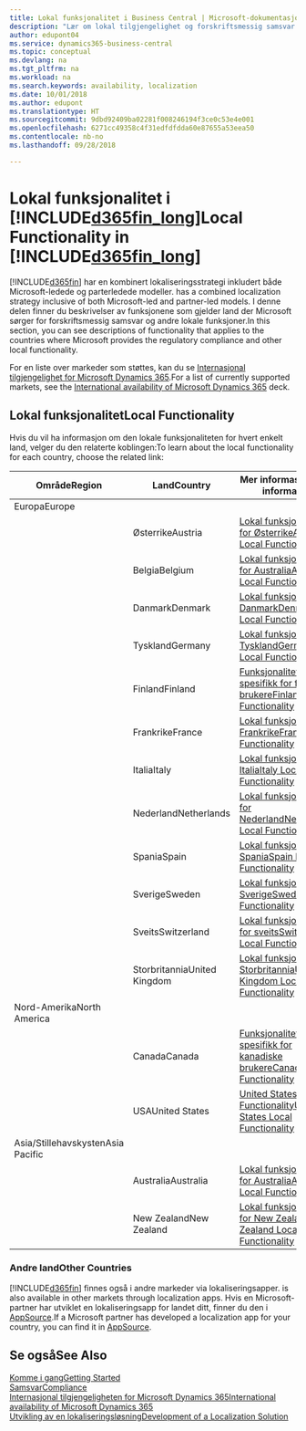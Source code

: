 ```yaml
---
title: Lokal funksjonalitet i Business Central | Microsoft-dokumentasjon
description: "Lær om lokal tilgjengelighet og forskriftsmessig samsvar for Dynamics 365 Business Central."
author: edupont04
ms.service: dynamics365-business-central
ms.topic: conceptual
ms.devlang: na
ms.tgt_pltfrm: na
ms.workload: na
ms.search.keywords: availability, localization
ms.date: 10/01/2018
ms.author: edupont
ms.translationtype: HT
ms.sourcegitcommit: 9dbd92409ba02281f008246194f3ce0c53e4e001
ms.openlocfilehash: 6271cc49358c4f31edfdfdda60e87655a53eea50
ms.contentlocale: nb-no
ms.lasthandoff: 09/28/2018

---
```

# <a name="local-functionality-in-included365finlongincludesd365finlongmdmd"></a><span data-ttu-id="33c40-103">Lokal funksjonalitet i [!INCLUDE[d365fin_long](includes/d365fin_long_md.md)]</span><span class="sxs-lookup"><span data-stu-id="33c40-103">Local Functionality in [!INCLUDE[d365fin_long](includes/d365fin_long_md.md)]</span></span>
[!INCLUDE[d365fin](includes/d365fin_md.md)] <span data-ttu-id="33c40-104">har en kombinert lokaliseringsstrategi inkludert både Microsoft-ledede og parterledede modeller.</span><span class="sxs-lookup"><span data-stu-id="33c40-104"> has a combined localization strategy inclusive of both Microsoft-led and partner-led models.</span></span> <span data-ttu-id="33c40-105">I denne delen finner du beskrivelser av funksjonene som gjelder land der Microsoft sørger for forskriftsmessig samsvar og andre lokale funksjoner.</span><span class="sxs-lookup"><span data-stu-id="33c40-105">In this section, you can see descriptions of functionality that applies to the countries where Microsoft provides the regulatory compliance and other local functionality.</span></span>  

<span data-ttu-id="33c40-106">For en liste over markeder som støttes, kan du se [Internasjonal tilgjengelighet for Microsoft Dynamics 365](https://docs.microsoft.com/en-us/dynamics365/get-started/availability).</span><span class="sxs-lookup"><span data-stu-id="33c40-106">For a list of currently supported markets, see the [International availability of Microsoft Dynamics 365](https://docs.microsoft.com/en-us/dynamics365/get-started/availability) deck.</span></span>  

## <a name="local-functionality"></a><span data-ttu-id="33c40-107">Lokal funksjonalitet</span><span class="sxs-lookup"><span data-stu-id="33c40-107">Local Functionality</span></span>
<span data-ttu-id="33c40-108">Hvis du vil ha informasjon om den lokale funksjonaliteten for hvert enkelt land, velger du den relaterte koblingen:</span><span class="sxs-lookup"><span data-stu-id="33c40-108">To learn about the local functionality for each country, choose the related link:</span></span>

| <span data-ttu-id="33c40-109">Område</span><span class="sxs-lookup"><span data-stu-id="33c40-109">Region</span></span> | <span data-ttu-id="33c40-110">Land</span><span class="sxs-lookup"><span data-stu-id="33c40-110">Country</span></span> | <span data-ttu-id="33c40-111">Mer informasjon</span><span class="sxs-lookup"><span data-stu-id="33c40-111">More information</span></span> |
| --- | --- |--- |
| <span data-ttu-id="33c40-112">Europa</span><span class="sxs-lookup"><span data-stu-id="33c40-112">Europe</span></span> |  | |
|        | <span data-ttu-id="33c40-113">Østerrike</span><span class="sxs-lookup"><span data-stu-id="33c40-113">Austria</span></span> | [<span data-ttu-id="33c40-114">Lokal funksjonalitet for Østerrike</span><span class="sxs-lookup"><span data-stu-id="33c40-114">Austria Local Functionality</span></span>](localfunctionality/austria/austria-local-functionality.md) |
|        | <span data-ttu-id="33c40-115">Belgia</span><span class="sxs-lookup"><span data-stu-id="33c40-115">Belgium</span></span> |  [<span data-ttu-id="33c40-116">Lokal funksjonalitet for Australia</span><span class="sxs-lookup"><span data-stu-id="33c40-116">Australia Local Functionality</span></span>](localfunctionality/belgium/belgium-local-functionality.md) |
|        | <span data-ttu-id="33c40-117">Danmark</span><span class="sxs-lookup"><span data-stu-id="33c40-117">Denmark</span></span> | [<span data-ttu-id="33c40-118">Lokal funksjonalitet, Danmark</span><span class="sxs-lookup"><span data-stu-id="33c40-118">Denmark Local Functionality</span></span>](localfunctionality/denmark/denmark-local-functionality.md) |
|        | <span data-ttu-id="33c40-119">Tyskland</span><span class="sxs-lookup"><span data-stu-id="33c40-119">Germany</span></span> | [<span data-ttu-id="33c40-120">Lokal funksjonalitet, Tyskland</span><span class="sxs-lookup"><span data-stu-id="33c40-120">Germany Local Functionality</span></span>](localfunctionality/germany/germany-local-functionality.md) |
|        | <span data-ttu-id="33c40-121">Finland</span><span class="sxs-lookup"><span data-stu-id="33c40-121">Finland</span></span> | [<span data-ttu-id="33c40-122">Funksjonalitet som er spesifikk for finske brukere</span><span class="sxs-lookup"><span data-stu-id="33c40-122">Finland Local Functionality</span></span>](localfunctionality/finland/finland-local-functionality.md) |
|        | <span data-ttu-id="33c40-123">Frankrike</span><span class="sxs-lookup"><span data-stu-id="33c40-123">France</span></span> | [<span data-ttu-id="33c40-124">Lokal funksjonalitet, Frankrike</span><span class="sxs-lookup"><span data-stu-id="33c40-124">France Local Functionality</span></span>](localfunctionality/france/france-local-functionality.md) |
|        | <span data-ttu-id="33c40-125">Italia</span><span class="sxs-lookup"><span data-stu-id="33c40-125">Italy</span></span> | [<span data-ttu-id="33c40-126">Lokal funksjonalitet, Italia</span><span class="sxs-lookup"><span data-stu-id="33c40-126">Italy Local Functionality</span></span>](localfunctionality/italy/italy-local-functionality.md) |
|        | <span data-ttu-id="33c40-127">Nederland</span><span class="sxs-lookup"><span data-stu-id="33c40-127">Netherlands</span></span> | [<span data-ttu-id="33c40-128">Lokal funksjonalitet for Nederland</span><span class="sxs-lookup"><span data-stu-id="33c40-128">Netherlands Local Functionality</span></span>](localfunctionality/netherlands/netherlands-local-functionality.md) |
|        | <span data-ttu-id="33c40-129">Spania</span><span class="sxs-lookup"><span data-stu-id="33c40-129">Spain</span></span> | [<span data-ttu-id="33c40-130">Lokal funksjonalitet, Spania</span><span class="sxs-lookup"><span data-stu-id="33c40-130">Spain Local Functionality</span></span>](localfunctionality/spain/spain-local-functionality.md) |
|        | <span data-ttu-id="33c40-131">Sverige</span><span class="sxs-lookup"><span data-stu-id="33c40-131">Sweden</span></span> | [<span data-ttu-id="33c40-132">Lokal funksjonalitet, Sverige</span><span class="sxs-lookup"><span data-stu-id="33c40-132">Sweden Local Functionality</span></span>](localfunctionality/sweden/sweden-local-functionality.md) |
|        | <span data-ttu-id="33c40-133">Sveits</span><span class="sxs-lookup"><span data-stu-id="33c40-133">Switzerland</span></span> | [<span data-ttu-id="33c40-134">Lokal funksjonalitet for sveits</span><span class="sxs-lookup"><span data-stu-id="33c40-134">Switzerland Local Functionality</span></span>](localfunctionality/switzerland/switzerland-local-functionality.md) |
|        | <span data-ttu-id="33c40-135">Storbritannia</span><span class="sxs-lookup"><span data-stu-id="33c40-135">United Kingdom</span></span> | [<span data-ttu-id="33c40-136">Lokal funksjonalitet, Storbritannia</span><span class="sxs-lookup"><span data-stu-id="33c40-136">United Kingdom Local Functionality</span></span>](localfunctionality/unitedkingdom/united-kingdom-local-functionality.md) |
| <span data-ttu-id="33c40-137">Nord-Amerika</span><span class="sxs-lookup"><span data-stu-id="33c40-137">North America</span></span> |       |  |
|               | <span data-ttu-id="33c40-138">Canada</span><span class="sxs-lookup"><span data-stu-id="33c40-138">Canada</span></span>|[<span data-ttu-id="33c40-139">Funksjonalitet som er spesifikk for kanadiske brukere</span><span class="sxs-lookup"><span data-stu-id="33c40-139">Canada Local Functionality</span></span>](localfunctionality/canada/canada-local-functionality.md) |
|               | <span data-ttu-id="33c40-140">USA</span><span class="sxs-lookup"><span data-stu-id="33c40-140">United States</span></span>|[<span data-ttu-id="33c40-141">United States Local Functionality</span><span class="sxs-lookup"><span data-stu-id="33c40-141">United States Local Functionality</span></span>](localfunctionality/unitedstates/united-states-local-functionality.md) |
| <span data-ttu-id="33c40-142">Asia/Stillehavskysten</span><span class="sxs-lookup"><span data-stu-id="33c40-142">Asia Pacific</span></span> |       |  |
|        | <span data-ttu-id="33c40-143">Australia</span><span class="sxs-lookup"><span data-stu-id="33c40-143">Australia</span></span> | [<span data-ttu-id="33c40-144">Lokal funksjonalitet for Australia</span><span class="sxs-lookup"><span data-stu-id="33c40-144">Australia Local Functionality</span></span>](localfunctionality/australia/australia-local-functionality.md) |
|        | <span data-ttu-id="33c40-145">New Zealand</span><span class="sxs-lookup"><span data-stu-id="33c40-145">New Zealand</span></span> | [<span data-ttu-id="33c40-146">Lokal funksjonalitet for New Zealand</span><span class="sxs-lookup"><span data-stu-id="33c40-146">New Zealand Local Functionality</span></span>](localfunctionality/newzealand/new-zealand-local-functionality.md) |

### <a name="other-countries"></a><span data-ttu-id="33c40-147">Andre land</span><span class="sxs-lookup"><span data-stu-id="33c40-147">Other Countries</span></span>
[!INCLUDE[d365fin](includes/d365fin_md.md)] <span data-ttu-id="33c40-148">finnes også i andre markeder via lokaliseringsapper.</span><span class="sxs-lookup"><span data-stu-id="33c40-148"> is also available in other markets through localization apps.</span></span> <span data-ttu-id="33c40-149">Hvis en Microsoft-partner har utviklet en lokaliseringsapp for landet ditt, finner du den i [AppSource](https://appsource.microsoft.com/en-us/product/dynamics-365-business-central/).</span><span class="sxs-lookup"><span data-stu-id="33c40-149">If a Microsoft partner has developed a localization app for your country, you can find it in [AppSource](https://appsource.microsoft.com/en-us/product/dynamics-365-business-central/).</span></span>

## <a name="see-also"></a><span data-ttu-id="33c40-150">Se også</span><span class="sxs-lookup"><span data-stu-id="33c40-150">See Also</span></span>
[<span data-ttu-id="33c40-151">Komme i gang</span><span class="sxs-lookup"><span data-stu-id="33c40-151">Getting Started</span></span>](product-get-started.md)  
[<span data-ttu-id="33c40-152">Samsvar</span><span class="sxs-lookup"><span data-stu-id="33c40-152">Compliance</span></span>](compliance/compliance-overview.md)  
[<span data-ttu-id="33c40-153">Internasjonal tilgjengeligheten for Microsoft Dynamics 365</span><span class="sxs-lookup"><span data-stu-id="33c40-153">International availability of Microsoft Dynamics 365</span></span>](https://docs.microsoft.com/en-us/dynamics365/get-started/availability)  
[<span data-ttu-id="33c40-154">Utvikling av en lokaliseringsløsning</span><span class="sxs-lookup"><span data-stu-id="33c40-154">Development of a Localization Solution</span></span>](/dynamics365/business-central/dev-itpro/developer/readiness/readiness-develop-localization)  

